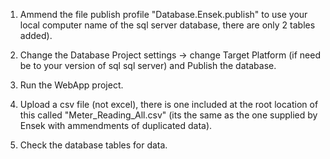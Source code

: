 1. Ammend the file publish profile "Database.Ensek.publish" to use your local computer name of the sql server database, there are only 2 tables added).

2. Change the Database Project settings -> change Target Platform (if need be to your version of sql sql server) and Publish the database.

3. Run the WebApp project.

4. Upload a csv file (not excel), there is one included at the root location of this called "Meter_Reading_All.csv" (its the same as the one supplied by Ensek with ammendments of duplicated data).

5. Check the database tables for data.
